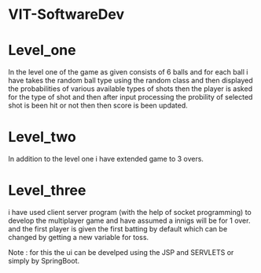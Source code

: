 # VIT-SoftwareDev

# Level_one

In the level one of the game as given consists of 6 balls and for each ball i have takes the random ball type using the random class and then displayed the probabilities of various available types of shots then the player is asked for the type of shot and then after input processing the probility of selected shot is been hit or not then then score is been updated.


# Level_two

In addition to the level one i have extended game to 3 overs.


# Level_three

i have used client server program (with the help of socket programming) to develop the multiplayer game  and have assumed a innigs will be for 1 over.
and the first player is given the first batting by default which can be changed by getting a new variable for toss.


Note : for this the ui can be develped using the JSP and SERVLETS or simply by SpringBoot.
